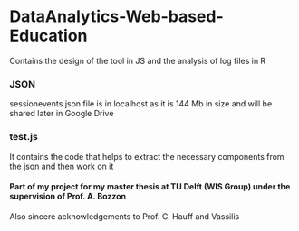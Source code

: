 # DataAnalytics-Web-based-Education


Contains the design of the tool in JS and the analysis of log files in R

### JSON
sessionevents.json file is in localhost as it is 144 Mb in size and will be shared later in Google Drive

### test.js
It contains the code that helps to extract the necessary components from the json and then work on it







#### Part of my project for my master thesis at TU Delft (WIS Group) under the supervision of Prof. A. Bozzon
Also sincere acknowledgements to Prof. C. Hauff and Vassilis
 
